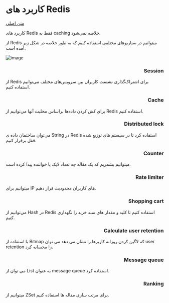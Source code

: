 # کاربرد های Redis

[متن اصلی](https://twitter.com/alexxubyte/status/1610678713087295490)

کاربرد های Redis فقط به caching خلاصه نمی‌شود.

از Redis میتوانیم در سناریوهای مختلفی استفاده کنیم که به طور خلاصه در شکل زیر آمده است.

![image](https://user-images.githubusercontent.com/24452551/210812169-e181cb3b-22d6-454f-a548-267009d58e83.png)

<h3 dir="rtl">
Session
</h3>

از Redis برای اشتراک‌گذاری نشست کاربران بین سرویس‌های مختلف می‌توانیم استفاده کنیم.  

<h3 dir="rtl">Cache</h3>

برای کش کردن داده‌ها براساس محلیت آنها می‌توانیم از Redis استفاده کنیم.
<h3 dir="rtl">Distributed lock</h3>

می‌توان ساختمان داده ی String در Redis استفاده کرد تا در سیستم های توزیع شده قفل برقرار کنیم.

<h3 dir="rtl">Counter</h3>

میتوانیم بشمریم که یک مقاله چه تعداد لایک یا خواننده پیدا کرده است.

<h3 dir="rtl">Rate limiter</h3>

میتوانیم برای IP های کاربران محدودیت قرار دهیم.

<h3 dir="rtl">Shopping cart</h3>

می‌توانیم از Hash در Redis استفاده کنیم تا  کلید و مقدار های سبد خرید را نگهداری کنیم.

<h3 dir="rtl">Calculate user retention</h3>

با استفاده از Bitmap که لاگین کردن روزانه کاربرها را نشان می دهد می توان user retention را محسابه کرد.

<h3 dir="rtl">Message queue</h3>

می توان از List به عنوان message queue استفاده کرد.

<h3 dir="rtl">Ranking</h3>

میتوانیم از ZSet برای مرتب سازی مقاله ها استفاده کنیم.
